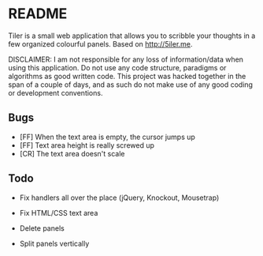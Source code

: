 # README

Tiler is a small web application that allows you to scribble your thoughts in a few organized colourful panels. Based on http://5iler.me.

DISCLAIMER: I am not responsible for any loss of information/data when using this application. Do not use any code structure, paradigms or algorithms as good written code. This project was hacked together in the span of a couple of days, and as such do not make use of any good coding or development conventions.

## Bugs

 - [FF] When the text area is empty, the cursor jumps up
 - [FF] Text area height is really screwed up
 - [CR] The text area doesn't scale

## Todo

 - Fix handlers all over the place (jQuery, Knockout, Mousetrap)
 - Fix HTML/CSS text area

 - Delete panels
 - Split panels vertically
